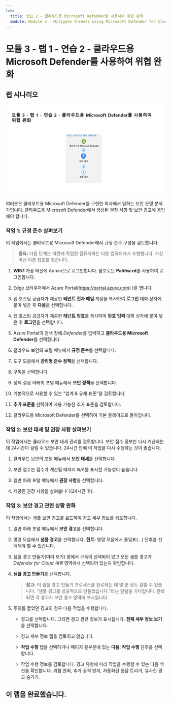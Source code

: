 ```yaml
---
lab:
  title: 연습 2 - 클라우드용 Microsoft Defender를 사용하여 위협 완화
  module: Module 3 - Mitigate threats using Microsoft Defender for Cloud
---
```


# <a name="module-3---lab-1---exercise-2---mitigate-threats-using-microsoft-defender-for-cloud"></a>모듈 3 - 랩 1 - 연습 2 - 클라우드용 Microsoft Defender를 사용하여 위협 완화

## <a name="lab-scenario"></a>랩 시나리오

![랩 개요입니다.](../Media/SC-200-Lab_Diagrams_Mod3_L1_Ex2.png)

여러분은 클라우드용 Microsoft Defender를 구현한 회사에서 일하는 보안 운영 분석가입니다. 클라우드용 Microsoft Defender에서 생성된 권장 사항 및 보안 경고에 응답해야 합니다.


### <a name="task-1-explore-regulatory-compliance"></a>작업 1: 규정 준수 살펴보기

이 작업에서는 클라우드용 Microsoft Defender에서 규정 준수 구성을 검토합니다. 

>**중요:** 다음 단계는 이전에 작업한 컴퓨터와는 다른 컴퓨터에서 수행합니다. 가상 머신 이름 참조를 찾습니다.

1. **WIN1** 가상 머신에 Admin으로 로그인합니다. 암호로는 **Pa55w.rd**를 사용하여 로그인합니다.  

1. Edge 브라우저에서 Azure Portal(https://portal.azure.com) )을 엽니다.

1. 랩 호스팅 공급자가 제공한 **테넌트 전자 메일** 계정을 복사하여 **로그인** 대화 상자에 붙여 넣은 후 **다음**을 선택합니다.

1. 랩 호스팅 공급자가 제공한 **테넌트 암호**를 복사하여 **암호 입력** 대화 상자에 붙여 넣은 후 **로그인**을 선택합니다.

1. Azure Portal의 검색 창에 *Defender*를 입력하고 **클라우드용 Microsoft Defender**를 선택합니다.

1. 클라우드 보안의 포털 메뉴에서 **규정 준수**를 선택합니다.

1. 도구 모음에서 **관리형 준수 정책**을 선택합니다.

1. 구독을 선택합니다.

1. 정책 설정 아래의 포털 메뉴에서 **보안 정책**을 선택합니다.

1. 기본적으로 사용할 수 있는 "업계 & 규제 표준"을 검토합니다.

1. **추가 표준을** 선택하여 사용 가능한 추가 표준을 검토합니다.

1. 클라우드용 Microsoft Defender를 선택하여 기본 블레이드로 돌아갑니다.


### <a name="task-2-explore-security-posture-and-recommendations"></a>작업 2: 보안 태세 및 권장 사항 살펴보기

이 작업에서는 클라우드 보안 태세 관리를 검토합니다.  보안 점수 정보는 다시 계산하는 데 24시간이 걸릴 수 있습니다.  24시간 안에 이 작업을 다시 수행하는 것이 좋습니다.

1. 클라우드 보안의 포털 메뉴에서 **보안 태세**를 선택합니다.

1. 보안 점수는 점수가 계산될 때까지 *N/A*를 표시할 가능성이 높습니다.

1. 일반 아래 포털 메뉴에서 **권장 사항**을 선택합니다.

1. 제공된 권장 사항을 살펴봅니다(24시간 후).


### <a name="task-3-mitigate-security-alerts"></a>작업 3: 보안 경고 관련 상황 완화

이 작업에서는 샘플 보안 경고를 로드하여 경고 세부 정보를 검토합니다.


1. 일반 아래 포털 메뉴에서 **보안 경고**를 선택합니다.

1. 명령 모음에서 **샘플 경고**를 선택합니다. **힌트:** 명령 모음에서 줄임표(...) 단추를 선택해야 할 수 있습니다.

1. 샘플 경고 만들기(미리 보기) 창에서 구독이 선택되어 있고 모든 샘플 경고가 *Defender for Cloud 계획* 영역에서 선택되어 있는지 확인합니다.

1. **샘플 경고 만들기**를 선택합니다.  

    >**참고:** 이 샘플 경고 만들기 프로세스를 완료하는 데 몇 분 정도 걸릴 수 있습니다. “샘플 경고를 성공적으로 만들었습니다.”라는 알림을 기다립니다. 완료되면 각 경고가 보안 경고 영역에 표시됩니다.

1. 주의를 끌었던 경고의 경우 다음 작업을 수행합니다.

    - 경고를 선택합니다. 그러면 경고 관련 정보가 표시됩니다. **전체 세부 정보 보기**를 선택합니다.

    - 경고 세부 정보 탭을 검토하고 읽습니다.

    - **작업 수행** 탭을 선택하거나 페이지 끝부분에 있는 **다음: 작업 수행** 단추를 선택합니다.

    - 작업 수행 정보를 검토합니다. 경고 유형에 따라 작업을 수행할 수 있는 다음 섹션을 확인합니다. 위협 완화, 추가 공격 방지, 자동화된 응답 트리거, 유사한 경고 숨기기.

## <a name="you-have-completed-the-lab"></a>이 랩을 완료했습니다.
